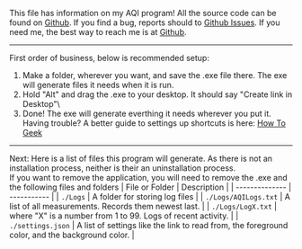 This file has information on my AQI program! All the source code can be found on [Github][1].
If you find a bug, reports should to [Github Issues][3]. If you need me, the best way to reach me is at [Github][4].

---

First order of business, below is recommended setup:
1.	Make a folder, wherever you want, and save the .exe file there. The exe will generate files it needs when it is run.
2.	Hold "Alt" and drag the .exe to your desktop. It should say "Create link in Desktop"\
3.	Done! The exe will generate everthing it needs wherever you put it.
Having trouble? A better guide to settings up shortcuts is here: [How To Geek][2]

---

Next:
Here is a list of files this program will generate. As there is not an installation process, neither is their an uninstallation process.\
If you want to remove the application, you will need to remove the .exe and the following files and folders
| File or Folder | Description |
| -------------- | ----------- |
| ```./Logs``` | A folder for storing log files |
| ```./Logs/AQILogs.txt``` | A list of all measurements. Records them newest last. |
| ```./Logs/LogX.txt``` | where "X" is a number from 1 to 99. Logs of recent activity. |
| ```./settings.json``` | A list of settings like the link to read from, the foreground color, and the background color. |

[1]: https://github.com/code32123/AQIMeter
[2]: https://www.howtogeek.com/436615/how-to-create-desktop-shortcuts-on-windows-10-the-easy-way/
[3]: https://github.com/code32123/AQIMeter/issues
[4]: https://github.com/code32123
